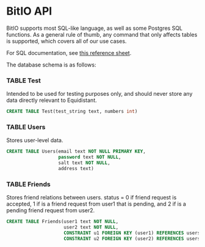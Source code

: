 # BitIO API

BitIO supports most SQL-like language, as well as some Postgres SQL functions. As a general rule of thumb,
any command that only affects tables is supported, which covers all of our use cases.

For SQL documentation, see [this reference sheet](https://dev.mysql.com/doc/refman/8.0/en/).

The database schema is as follows:

### TABLE Test
Intended to be used for testing purposes only, and should never store any data directly relevant
to Equidistant.

```sql
CREATE TABLE Test(test_string text, numbers int)
```

### TABLE Users
Stores user-level data.

```sql
CREATE TABLE Users(email text NOT NULL PRIMARY KEY, 
                   password text NOT NULL,
                   salt text NOT NULL,
                   address text)
```

### TABLE Friends
Stores friend relations between users. status = 0 if friend request is accepted, 1 if is a friend request
from user1 that is pending, and 2 if is a pending friend request from user2.

```sql
CREATE TABLE Friends(user1 text NOT NULL,
                     user2 text NOT NULL,
                     CONSTRAINT u1 FOREIGN KEY (user1) REFERENCES users(email),
                     CONSTRAINT u2 FOREIGN KEY (user2) REFERENCES users(email))
```